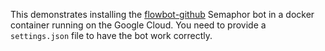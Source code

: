 This demonstrates installing the [flowbot-github](https://github.com/SpiderOak/flowbot-github) Semaphor bot in a docker container running on the Google Cloud.
You need to provide a `settings.json` file to have the bot work correctly.
